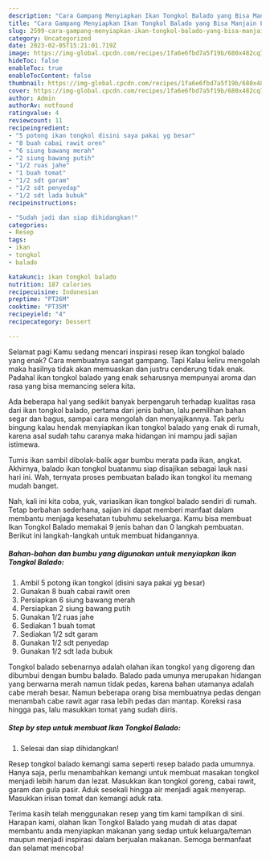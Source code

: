 ```yaml
---
description: "Cara Gampang Menyiapkan Ikan Tongkol Balado yang Bisa Manjain Lidah"
title: "Cara Gampang Menyiapkan Ikan Tongkol Balado yang Bisa Manjain Lidah"
slug: 2599-cara-gampang-menyiapkan-ikan-tongkol-balado-yang-bisa-manjain-lidah
category: Uncategorized
date: 2023-02-05T15:21:01.719Z
image: https://img-global.cpcdn.com/recipes/1fa6e6fbd7a5f19b/680x482cq70/ikan-tongkol-balado-foto-resep-utama.jpg
hideToc: false
enableToc: true
enableTocContent: false
thumbnail: https://img-global.cpcdn.com/recipes/1fa6e6fbd7a5f19b/680x482cq70/ikan-tongkol-balado-foto-resep-utama.jpg
cover: https://img-global.cpcdn.com/recipes/1fa6e6fbd7a5f19b/680x482cq70/ikan-tongkol-balado-foto-resep-utama.jpg
author: Admin
authorAv: notfound
ratingvalue: 4
reviewcount: 11
recipeingredient:
- "5 potong ikan tongkol disini saya pakai yg besar"
- "8 buah cabai rawit oren"
- "6 siung bawang merah"
- "2 siung bawang putih"
- "1/2 ruas jahe"
- "1 buah tomat"
- "1/2 sdt garam"
- "1/2 sdt penyedap"
- "1/2 sdt lada bubuk"
recipeinstructions:

- "Sudah jadi dan siap dihidangkan!"
categories:
- Resep
tags:
- ikan
- tongkol
- balado

katakunci: ikan tongkol balado 
nutrition: 187 calories
recipecuisine: Indonesian
preptime: "PT26M"
cooktime: "PT35M"
recipeyield: "4"
recipecategory: Dessert

---
```



Selamat pagi Kamu sedang mencari inspirasi resep ikan tongkol balado yang enak? Cara membuatnya sangat gampang. Tapi Kalau keliru mengolah maka hasilnya tidak akan memuaskan dan justru cenderung tidak enak. Padahal ikan tongkol balado yang enak seharusnya mempunyai aroma dan rasa yang bisa memancing selera kita.


Ada beberapa hal yang sedikit banyak berpengaruh terhadap kualitas rasa dari ikan tongkol balado, pertama dari jenis bahan, lalu pemilihan bahan segar dan bagus, sampai cara mengolah dan menyajikannya. Tak perlu bingung kalau hendak menyiapkan ikan tongkol balado yang enak di rumah, karena asal sudah tahu caranya maka hidangan ini mampu jadi sajian istimewa.

Tumis ikan sambil dibolak-balik agar bumbu merata pada ikan, angkat. Akhirnya, balado ikan tongkol buatanmu siap disajikan sebagai lauk nasi hari ini. Wah, ternyata proses pembuatan balado ikan tongkol itu memang mudah banget.


Nah, kali ini kita coba, yuk, variasikan ikan tongkol balado sendiri di rumah. Tetap berbahan sederhana, sajian ini dapat memberi manfaat dalam membantu menjaga kesehatan tubuhmu sekeluarga. Kamu bisa membuat Ikan Tongkol Balado memakai 9 jenis bahan dan 0 langkah pembuatan. Berikut ini langkah-langkah untuk membuat hidangannya.

<!--inarticleads1-->

##### Bahan-bahan dan bumbu yang digunakan untuk menyiapkan Ikan Tongkol Balado:

1. Ambil 5 potong ikan tongkol (disini saya pakai yg besar)
1. Gunakan 8 buah cabai rawit oren
1. Persiapkan 6 siung bawang merah
1. Persiapkan 2 siung bawang putih
1. Gunakan 1/2 ruas jahe
1. Sediakan 1 buah tomat
1. Sediakan 1/2 sdt garam
1. Gunakan 1/2 sdt penyedap
1. Gunakan 1/2 sdt lada bubuk


Tongkol balado sebenarnya adalah olahan ikan tongkol yang digoreng dan dibumbui dengan bumbu balado. Balado pada umunya merupakan hidangan yang berwarna merah namun tidak pedas, karena bahan utamanya adalah cabe merah besar. Namun beberapa orang bisa membuatnya pedas dengan menambah cabe rawit agar rasa lebih pedas dan mantap. Koreksi rasa hingga pas, lalu masukkan tomat yang sudah diiris. 

<!--inarticleads2-->

##### Step by step untuk membuat Ikan Tongkol Balado:


1. Selesai dan siap dihidangkan!

Resep tongkol balado kemangi sama seperti resep balado pada umumnya. Hanya saja, perlu menambahkan kemangi untuk membuat masakan tongkol menjadi lebih harum dan lezat. Masukkan ikan tongkol goreng, cabai rawit, garam dan gula pasir. Aduk sesekali hingga air menjadi agak menyerap. Masukkan irisan tomat dan kemangi aduk rata. 

Terima kasih telah menggunakan resep yang tim kami tampilkan di sini. Harapan kami, olahan Ikan Tongkol Balado yang mudah di atas dapat membantu anda menyiapkan makanan yang sedap untuk keluarga/teman maupun menjadi inspirasi dalam berjualan makanan. Semoga bermanfaat dan selamat mencoba!
